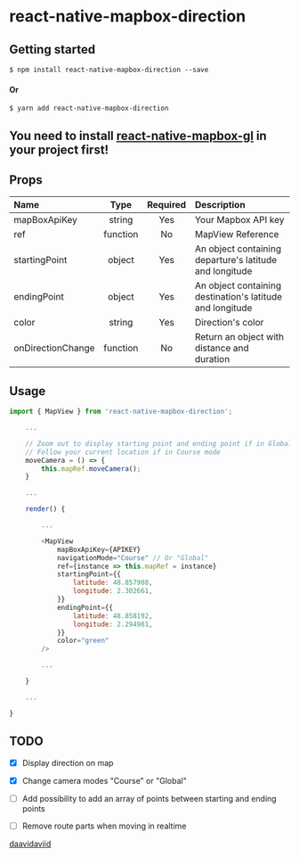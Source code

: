 
# react-native-mapbox-direction

## Getting started

`$ npm install react-native-mapbox-direction --save`

#### Or

`$ yarn add react-native-mapbox-direction`

## You need to install [react-native-mapbox-gl](https://github.com/mapbox/react-native-mapbox-gl) in your project first!

## Props

| Name | Type | Required | Description |
| :---         |     :---:      |     :---:      | :---         |
| mapBoxApiKey      | string     | Yes    | Your Mapbox API key                                       |
| ref               | function   | No     | MapView Reference                                         |
| startingPoint     | object     | Yes    | An object containing departure's latitude and longitude   |
| endingPoint       | object     | Yes    | An object containing destination's latitude and longitude |
| color             | string     | Yes    | Direction's color                                         |
| onDirectionChange | function   | No     | Return an object with distance and duration               |

## Usage
```javascript
import { MapView } from 'react-native-mapbox-direction';

    ...

    // Zoom out to display starting point and ending point if in Global mode
    // Follow your current location if in Course mode
    moveCamera = () => {
        this.mapRef.moveCamera(); 
    }

    ...

    render() {

        ...

        <MapView 
            mapBoxApiKey={APIKEY}
            navigationMode="Course" // Or "Global"
            ref={instance => this.mapRef = instance}
            startingPoint={{
                latitude: 48.857908, 
                longitude: 2.302661,
            }}
            endingPoint={{
                latitude: 48.858192, 
                longitude: 2.294981,
            }}
            color="green"
        />

        ...

    }

    ...

}

```

## TODO

- [x] Display direction on map
- [x] Change camera modes "Course" or "Global"
- [ ] Add possibility to add an array of points between starting and ending points
- [ ] Remove route parts when moving in realtime


[daavidaviid](https://github.com/daavidaviid)
  
